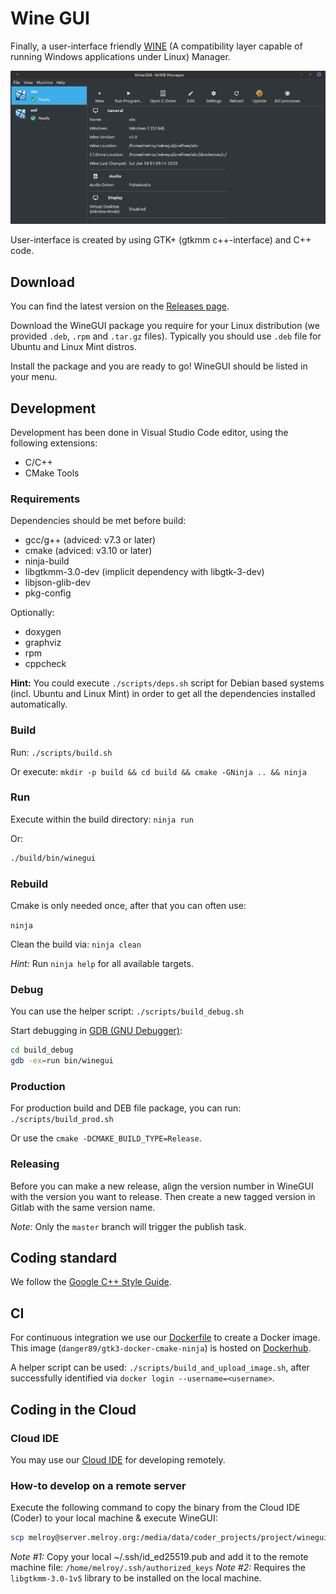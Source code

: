 # Wine GUI

Finally, a user-interface friendly [WINE](https://www.winehq.org/) (A compatibility layer capable of running Windows applications under Linux) Manager.

![WineGUI](misc/winegui_screenshot.png)

User-interface is created by using GTK+ (gtkmm c++-interface) and C++ code.

## Download

You can find the latest version on the [Releases page](https://gitlab.melroy.org/melroy/winegui/-/releases).

Download the WineGUI package you require for your Linux distribution (we provided `.deb`, `.rpm` and `.tar.gz` files). Typically you should use `.deb` file for Ubuntu and Linux Mint distros.

Install the package and you are ready to go! WineGUI should be listed in your menu.

## Development

Development has been done in Visual Studio Code editor, using the following extensions:

* C/C++
* CMake Tools

### Requirements

Dependencies should be met before build:

* gcc/g++ (adviced: v7.3 or later)
* cmake (adviced: v3.10 or later)
* ninja-build
* libgtkmm-3.0-dev (implicit dependency with libgtk-3-dev)
* libjson-glib-dev
* pkg-config

Optionally:

* doxygen
* graphviz
* rpm
* cppcheck

**Hint:** You could execute `./scripts/deps.sh` script for Debian based systems (incl. Ubuntu and Linux Mint) in order to get all the dependencies installed automatically.

### Build

Run: `./scripts/build.sh`

Or execute: `mkdir -p build && cd build && cmake -GNinja .. && ninja`

### Run

Execute within the build directory: `ninja run`

Or:

```sh
./build/bin/winegui
```

### Rebuild

Cmake is only needed once, after that you can often use:

`ninja`

Clean the build via: `ninja clean`

*Hint:* Run `ninja help` for all available targets.

### Debug

You can use the helper script: `./scripts/build_debug.sh`

Start debugging in [GDB (GNU Debugger)](https://cs.brown.edu/courses/cs033/docs/guides/gdb.pdf):

```sh
cd build_debug
gdb -ex=run bin/winegui
```

### Production

For production build and DEB file package, you can run: `./scripts/build_prod.sh`

Or use the `cmake -DCMAKE_BUILD_TYPE=Release`.

### Releasing

Before you can make a new release, align the version number in WineGUI with the version you want to release.
Then create a new tagged version in Gitlab with the same version name.

*Note:* Only the `master` branch will trigger the publish task.


## Coding standard

We follow the [Google C++ Style Guide](https://google.github.io/styleguide/cppguide.html).

## CI

For continuous integration we use our [Dockerfile](misc/Dockerfile) to create a Docker image.
This image (`danger89/gtk3-docker-cmake-ninja`) is hosted on [Dockerhub](https://hub.docker.com/r/danger89/gtk3-docker-cmake-ninja).

A helper script can be used: `./scripts/build_and_upload_image.sh`, after successfully identified via `docker login --username=<username>`.

## Coding in the Cloud

### Cloud IDE

You may use our [Cloud IDE](https://ide.melroy.org) for developing remotely.

### How-to develop on a remote server

Execute the following command to copy the binary from the Cloud IDE (Coder) to your local machine & execute WineGUI:

```sh
scp melroy@server.melroy.org:/media/data/coder_projects/project/winegui/build/bin/winegui ~ && ~/winegui
```

*Note #1:* Copy your local ~/.ssh/id_ed25519.pub and add it to the remote machine file: `/home/melroy/.ssh/authorized_keys`
*Note #2:* Requires the `libgtkmm-3.0-1v5` library to be installed on the local machine.
